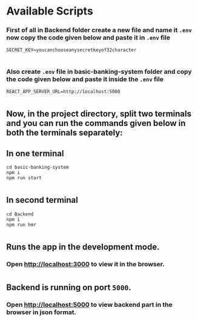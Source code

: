 # Available Scripts

### First of all in Backend folder create a new file and name it `.env` now copy the code given below and paste it in `.env` file

```
SECRET_KEY=youcanchooseanysecretkeyof32character
```

#

### Also create `.env` file in basic-banking-system folder and copy the code given below and paste it inside the `.env` file

```
REACT_APP_SERVER_URL=http://localhost:5000
```

#

#

## **Now, in the project directory, split two terminals and you can run the commands given below in both the terminals separately:**

## In one terminal

```
cd basic-banking-system
npm i
npm run start
```

#

## In second terminal

```
cd Backend
npm i
npm run hmr
```

#

#

## **Runs the app in the development mode.**

### Open [http://localhost:3000](http://localhost:3000) to view it in the browser.

#
#

## **Backend is running on port `5000`.**

### Open [http://localhost:5000](http://localhost:5000) to view backend part in the browser in json format.
